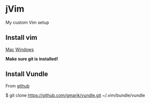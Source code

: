 jVim
====

My custom Vim setup

Install vim
-----------
[Mac](http://code.google.com/p/macvim/)
[Windows](http://cream.sourceforge.net/download.html)

**Make sure git is installed!**

Install Vundle
--------------
From [github](https://github.com/gmarik/vundle)

$ git clone https://github.com/gmarik/vundle.git ~/.vim/bundle/vundle
